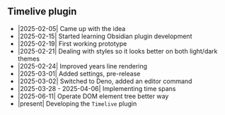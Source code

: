 ## Timelive plugin

- |2025-02-05| Came up with the idea
- |2025-02-15| Started learning Obsidian plugin development
- |2025-02-19| First working prototype
- |2025-02-21| Dealing with styles so it looks better on both light/dark themes
- |2025-02-24| Improved years line rendering
- |2025-03-01| Added settings, pre-release
- |2025-03-02| Switched to Deno, added an editor command
- |2025-03-28 - 2025-04-06| Implementing time spans
- |2025-06-11| Operate DOM element tree better way
- |present| Developing the `Timelive` plugin
